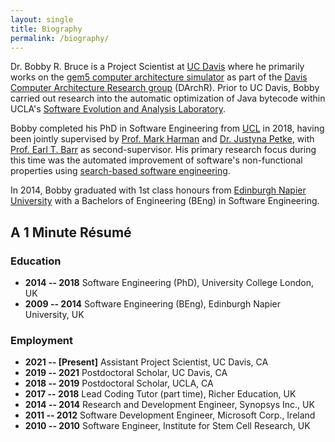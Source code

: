 ```yaml
---
layout: single
title: Biography
permalink: /biography/
---
```


Dr. Bobby R. Bruce is a Project Scientist at [UC Davis](
https://www.ucdavis.edu/) where he primarily works on the
[gem5 computer architecture simulator](http://www.gem5.org) as part of the
[Davis Computer Architecture Research group](https://arch.cs.ucdavis.edu)
(DArchR). Prior to UC Davis, Bobby carried out research into the automatic
optimization of Java bytecode within UCLA's
[Software Evolution and Analysis Laboratory](
http://web.cs.ucla.edu/~miryung/research.html).

Bobby completed his PhD in Software Engineering from [UCL](
https://www.ucl.ac.uk) in 2018, having been jointly supervised by
[Prof. Mark Harman](http://www0.cs.ucl.ac.uk/staff/M.Harman) and
[Dr. Justyna Petke](http://www0.cs.ucl.ac.uk/staff/J.Petke), with
[Prof. Earl T. Barr](http://earlbarr.com/) as second-supervisor. His primary
research focus during this time was the automated improvement of software's
non-functional properties using [search-based software engineering](
https://en.wikipedia.org/wiki/Search-based_software_engineering).

In 2014, Bobby graduated with 1st class honours from [Edinburgh Napier
University](https://www.napier.ac.uk) with a Bachelors of Engineering (BEng)
in Software Engineering.

## A 1 Minute Résumé

### Education

* **2014 -- 2018** Software Engineering (PhD), University College London, UK
* **2009 -- 2014** Software Engineering (BEng), Edinburgh Napier University, UK

### Employment
* **2021 -- [Present]** Assistant Project Scientist, UC Davis, CA
* **2019 -- 2021** Postdoctoral Scholar, UC Davis, CA
* **2018 -- 2019** Postdoctoral Scholar, UCLA, CA
* **2017 -- 2018** Lead Coding Tutor (part time), Richer Education, UK
* **2014 -- 2014** Research and Development Engineer, Synopsys Inc., UK
* **2011 -- 2012** Software Development Engineer, Microsoft Corp., Ireland
* **2010 -- 2010** Software Engineer, Institute for Stem Cell Research, UK
